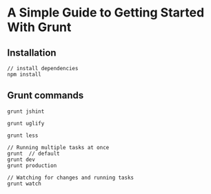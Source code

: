 A Simple Guide to Getting Started With Grunt
=========================

## Installation
	
	// install dependencies
	npm install

## Grunt commands
	
	grunt jshint

	grunt uglify

	grunt less

	// Running multiple tasks at once
	grunt  // default
	grunt dev
	grunt production

	// Watching for changes and running tasks
	grunt watch